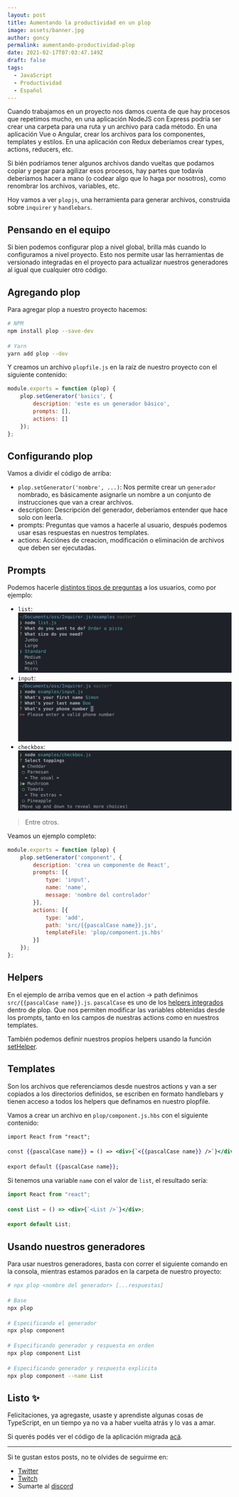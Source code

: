 ```yaml
---
layout: post
title: Aumentando la productividad en un plop
image: assets/banner.jpg
author: goncy
permalink: aumentando-productividad-plop
date: 2021-02-17T07:03:47.149Z
draft: false
tags:
  - JavaScript
  - Productividad
  - Español
---
```


Cuando trabajamos en un proyecto nos damos cuenta de que hay procesos que repetimos mucho, en una aplicación NodeJS con Express podría ser crear una carpeta para una ruta y un archivo para cada método. En una aplicación Vue o Angular, crear los archivos para los componentes, templates y estilos. En una aplicación con Redux deberíamos crear types, actions, reducers, etc.

Si bién podríamos tener algunos archivos dando vueltas que podamos copiar y pegar para agilizar esos procesos, hay partes que todavía deberíamos hacer a mano (o codear algo que lo haga por nosotros), como renombrar los archivos, variables, etc.

Hoy vamos a ver `plopjs`, una herramienta para generar archivos, construida sobre `inquirer` y `handlebars`.

## Pensando en el equipo
Si bien podemos configurar plop a nivel global, brilla más cuando lo configuramos a nivel proyecto. Esto nos permite usar las herramientas de versionado integradas en el proyecto para actualizar nuestros generadores al igual que cualquier otro código.

## Agregando plop
Para agregar plop a nuestro proyecto hacemos:
```bash
# NPM
npm install plop --save-dev

# Yarn
yarn add plop --dev
```

Y creamos un archivo `plopfile.js` en la raíz de nuestro proyecto con el siguiente contenido:
```js
module.exports = function (plop) {
    plop.setGenerator('basics', {
        description: 'este es un generador básico',
        prompts: [],
        actions: []
    });
};
```

## Configurando plop
Vamos a dividir el código de arriba:

* `plop.setGenerator('nombre', ...)`: Nos permite crear un `generador` nombrado, es básicamente asignarle un nombre a un conjunto de instrucciones que van a crear archivos.
* description: Descripción del generador, deberíamos entender que hace solo con leerla.
* prompts: Preguntas que vamos a hacerle al usuario, después podemos usar esas respuestas en nuestros templates.
* actions: Acciónes de creacion, modificación o eliminación de archivos que deben ser ejecutadas.

## Prompts
Podemos hacerle [distintos tipos de preguntas](https://github.com/SBoudrias/Inquirer.js/#prompt-types) a los usuarios, como por ejemplo:

* `list`: ![list](./assets/list.svg)
* `input`: ![input](./assets/input.svg)
* `checkbox`: ![checkbox](./assets/checkbox.svg)

> Entre otros.

Veamos un ejemplo completo:
```js
module.exports = function (plop) {
    plop.setGenerator('component', {
        description: 'crea un componente de React',
        prompts: [{
            type: 'input',
            name: 'name',
            message: 'nombre del controlador'
        }],
        actions: [{
            type: 'add',
            path: 'src/{{pascalCase name}}.js',
            templateFile: 'plop/component.js.hbs'
        }]
    });
};
```

## Helpers
En el ejemplo de arriba vemos que en el action -> path definimos `src/{{pascalCase name}}.js`. `pascalCase` es uno de los [helpers integrados](https://plopjs.com/documentation/#built-in-helpers) dentro de plop. Que nos permiten modificar las variables obtenidas desde los prompts, tanto en los campos de nuestras actions como en nuestros templates.

También podemos definir nuestros propios helpers usando la función [setHelper](https://plopjs.com/documentation/#sethelper).

## Templates
Son los archivos que referenciamos desde nuestros actions y van a ser copiados a los directorios definidos, se escriben en formato handlebars y tienen acceso a todos los helpers que definamos en nuestro plopfile.

Vamos a crear un archivo en `plop/component.js.hbs` con el siguiente contenido:
```hbs
import React from "react";

const {{pascalCase name}} = () => <div>{`<{{pascalCase name}} />`}</div>;

export default {{pascalCase name}};
```

Si tenemos una variable `name` con el valor de `list`, el resultado sería:
```jsx
import React from "react";

const List = () => <div>{`<List />`}</div>;

export default List;
```

## Usando nuestros generadores
Para usar nuestros generadores, basta con correr el siguiente comando en la consola, mientras estamos parados en la carpeta de nuestro proyecto:
```bash
# npx plop <nombre del generador> [...respuestas]

# Base
npx plop

# Especificando el generador
npx plop component

# Especificando generador y respuesta en orden
npx plop component List

# Especificando generador y respuesta explicita
npx plop component --name List
```

## Listo ✨
Felicitaciones, ya agregaste, usaste y aprendiste algunas cosas de TypeScript, en un tiempo ya no va a haber vuelta atrás y lo vas a amar.

Si querés podés ver el código de la aplicación migrada [acá](https://codesandbox.io/s/migrate-to-typescript-completed-tzqes?file=/src/App.tsx).

---

Si te gustan estos posts, no te olvides de seguirme en:
* [Twitter](https://twitter.com/goncy)
* [Twitch](https://twitch.tv/goncypozzo)
* Sumarte al [discord](https://discord.gg/rAmPWU6eHg)
